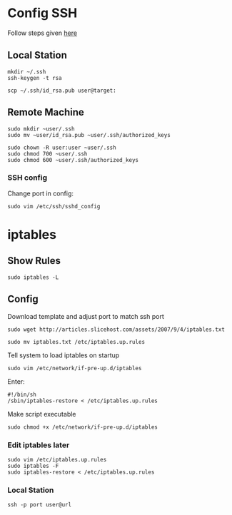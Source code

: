 # Config SSH

Follow steps given [here](http://articles.slicehost.com/2010/10/18/ubuntu-maverick-setup-part-1)

## Local Station

    mkdir ~/.ssh
    ssh-keygen -t rsa

    scp ~/.ssh/id_rsa.pub user@target:

## Remote Machine
    
    sudo mkdir ~user/.ssh
    sudo mv ~user/id_rsa.pub ~user/.ssh/authorized_keys

    sudo chown -R user:user ~user/.ssh
    sudo chmod 700 ~user/.ssh
    sudo chmod 600 ~user/.ssh/authorized_keys

### SSH config
    
Change port in config:

    sudo vim /etc/ssh/sshd_config 

# iptables

## Show Rules

    sudo iptables -L

## Config 

Download template and adjust port to match ssh port
    
    sudo wget http://articles.slicehost.com/assets/2007/9/4/iptables.txt

    sudo mv iptables.txt /etc/iptables.up.rules

Tell system to load iptables on startup

    sudo vim /etc/network/if-pre-up.d/iptables

Enter:
    
    #!/bin/sh
    /sbin/iptables-restore < /etc/iptables.up.rules

Make script executable

    sudo chmod +x /etc/network/if-pre-up.d/iptables

### Edit iptables later

    sudo vim /etc/iptables.up.rules
    sudo iptables -F
    sudo iptables-restore < /etc/iptables.up.rules

### Local Station

    ssh -p port user@url
